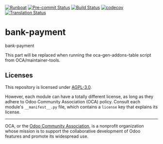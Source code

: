 
[![Runboat](https://img.shields.io/badge/runboat-Try%20me-875A7B.png)](https://runboat.odoo-community.org/builds?repo=OCA/bank-payment&target_branch=18.0)
[![Pre-commit Status](https://github.com/OCA/bank-payment/actions/workflows/pre-commit.yml/badge.svg?branch=18.0)](https://github.com/OCA/bank-payment/actions/workflows/pre-commit.yml?query=branch%3A18.0)
[![Build Status](https://github.com/OCA/bank-payment/actions/workflows/test.yml/badge.svg?branch=18.0)](https://github.com/OCA/bank-payment/actions/workflows/test.yml?query=branch%3A18.0)
[![codecov](https://codecov.io/gh/OCA/bank-payment/branch/18.0/graph/badge.svg)](https://codecov.io/gh/OCA/bank-payment)
[![Translation Status](https://translation.odoo-community.org/widgets/bank-payment-18-0/-/svg-badge.svg)](https://translation.odoo-community.org/engage/bank-payment-18-0/?utm_source=widget)

<!-- /!\ do not modify above this line -->

# bank-payment

bank-payment

<!-- /!\ do not modify below this line -->

<!-- prettier-ignore-start -->

[//]: # (addons)

This part will be replaced when running the oca-gen-addons-table script from OCA/maintainer-tools.

[//]: # (end addons)

<!-- prettier-ignore-end -->

## Licenses

This repository is licensed under [AGPL-3.0](LICENSE).

However, each module can have a totally different license, as long as they adhere to Odoo Community Association (OCA)
policy. Consult each module's `__manifest__.py` file, which contains a `license` key
that explains its license.

----
OCA, or the [Odoo Community Association](http://odoo-community.org/), is a nonprofit
organization whose mission is to support the collaborative development of Odoo features
and promote its widespread use.
